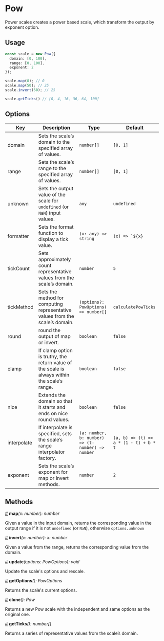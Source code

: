 # Pow

Power scales creates a power based scale, which transform the output by exponent option.

## Usage

```ts
const scale = new Pow({
  domain: [0, 100],
  range: [0, 100],
  exponent: 2
});

scale.map(0); // 0
scale.map(50); // 25
scale.invert(50); // 25

scale.getTicks() // [0, 4, 16, 36, 64, 100]
```

## Options

| Key | Description | Type | Default|  
| ----| ----------- | -----| -------|
| domain | Sets the scale’s domain to the specified array of values. | `number[]` | `[0, 1]` |
| range | Sets the scale’s range to the specified array of values. | `number[]` | `[0, 1]` |
| unknown | Sets the output value of the scale for `undefined` (or `NaN`) input values. | `any` | `undefined` |
| formatter | Sets the format function to display a tick value. | `(x: any) => string` | ```(x) => `${x}```|
| tickCount | Sets approximately count representative values from the scale’s domain. | `number` | `5` |
| tickMethod | Sets the method for computing representative values from the scale’s domain. | `(options?: PowOptions) => number[]` | `calculatePowTicks` |
| round | round the output of map or invert. | `boolean` | `false` |
| clamp | If clamp option is truthy, the return value of the scale is always within the scale’s range. | `boolean` | `false` |
| nice | Extends the domain so that it starts and ends on nice round values. | `boolean` | `false` |
| interpolate | If interpolate is specified, sets the scale’s range interpolator factory. | `(a: number, b: number) => (t: number) => number` | `(a, b) => (t) => a * (1 - t) + b * t` |
| exponent | Sets the scale’s exponent for map or invert methods. | `number` | `2` |

## Methods

<a name="Pow_map" href="#Pow_map">#</a> **map**<i>(x: number): number</i>

Given a value in the input domain, returns the corresponding value in the output range if it is not `undefined` (or `NaN`), otherwise `options.unknown`

<a name="Pow_invert" href="#Pow_invert">#</a> **invert**<i>(x: number): x: number</i>

Given a value from the range, returns the corresponding value from the domain.

<a name="Pow_update" href="#Pow_update">#</a> **update**<i>(options: PowOptions): void</i>

Update the scale's options and rescale.

<a name="Pow_getOptions" href="#Pow_getOptions">#</a> **getOptions**<i>(): PowOptions</i>

Returns the scale's current options.

<a name="Pow_clone" href="#Pow_clone">#</a> **clone**<i>(): Pow</i>

Returns a new Pow scale with the independent and same options as the original one.

<a name="Pow_get_ticks" href="#Pow_get_ticks">#</a> **getTicks**<i>(): number[]</i>

Returns a series of representative values from the scale’s domain.
